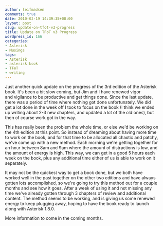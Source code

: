```yaml
---
author: leifmadsen
comments: true
date: 2010-02-19 14:39:35+00:00
layout: post
slug: update-on-tfot-v3-progress
title: Update on TFoT v3 Progress
wordpress_id: 166
categories:
- Asterisk
- Musings
tags:
- Asterisk
- asterisk book
- TFoT
- writing
---
```


Just another quick update on the progress of the 3rd edition of the Asterisk book. It's been a bit slow coming, but Jim and I have renewed vigor and vigilance to be productive and get things done. Since the last update, there was a period of time where nothing got done unfortunately. We did get a lot done in the week off I took to focus on the book (I think we ended up writing about 2-3 new chapters, and updated a lot of the old ones), but then of course work got in the way.

This has really been the problem the whole time, or else we'd be working on the 4th edition at this point. So instead of dreaming about having more time to work on the book, and for that time to be allocated all chaotic and patchy, we've come up with a new method. Each morning we're getting together for an hour between 8am and 9am where the amount of distractions is low, and the amount of energy is high. This way, we can get in a good 5 hours each week on the book, plus any additional time either of us is able to work on it separately.

It may not be the quickest way to get a book done, but we both have worked well in the past together on the other two editions and have always gotten lots accomplished, so we're going to try this method out for a couple months and see how it goes. After a week of using it and not missing any time we've already gotten through 3 chapters of review and additional content. The method seems to be working, and is giving us some renewed energy to keep plugging away, hoping to have the book ready to launch along with Asterisk 1.8.0.

More information to come in the coming months.
